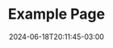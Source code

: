 ---
weight: 999
title: "Example Page"
description: ""
icon: "article"
date: "2024-06-18T20:11:45-03:00"
lastmod: "2024-06-18T20:11:45-03:00"
draft: true
toc: true
---